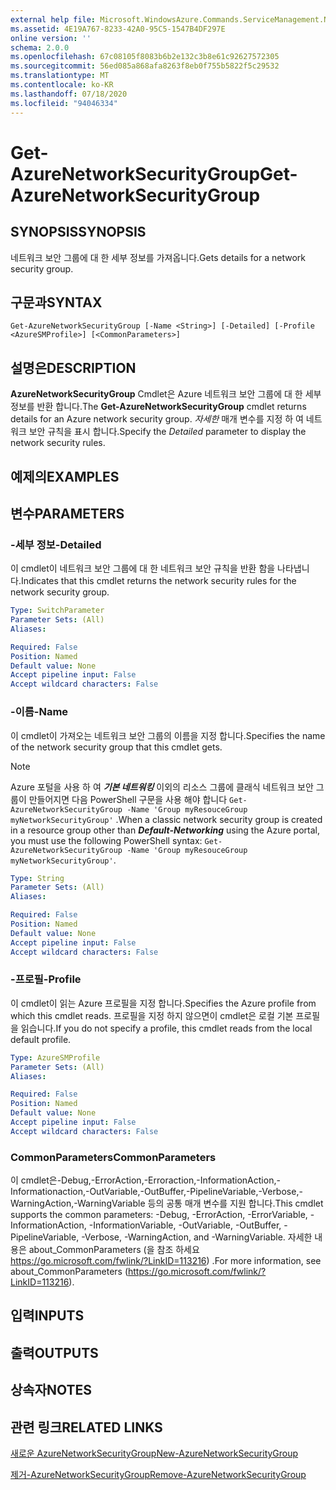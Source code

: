 ```yaml
---
external help file: Microsoft.WindowsAzure.Commands.ServiceManagement.Network.dll-Help.xml
ms.assetid: 4E19A767-8233-42A0-95C5-1547B4DF297E
online version: ''
schema: 2.0.0
ms.openlocfilehash: 67c08105f8083b6b2e132c3b8e61c92627572305
ms.sourcegitcommit: 56ed085a868afa8263f8eb0f755b5822f5c29532
ms.translationtype: MT
ms.contentlocale: ko-KR
ms.lasthandoff: 07/18/2020
ms.locfileid: "94046334"
---
```

# <span data-ttu-id="78470-101">Get-AzureNetworkSecurityGroup</span><span class="sxs-lookup"><span data-stu-id="78470-101">Get-AzureNetworkSecurityGroup</span></span>

## <span data-ttu-id="78470-102">SYNOPSIS</span><span class="sxs-lookup"><span data-stu-id="78470-102">SYNOPSIS</span></span>
<span data-ttu-id="78470-103">네트워크 보안 그룹에 대 한 세부 정보를 가져옵니다.</span><span class="sxs-lookup"><span data-stu-id="78470-103">Gets details for a network security group.</span></span>

## <span data-ttu-id="78470-104">구문과</span><span class="sxs-lookup"><span data-stu-id="78470-104">SYNTAX</span></span>

```
Get-AzureNetworkSecurityGroup [-Name <String>] [-Detailed] [-Profile <AzureSMProfile>] [<CommonParameters>]
```

## <span data-ttu-id="78470-105">설명은</span><span class="sxs-lookup"><span data-stu-id="78470-105">DESCRIPTION</span></span>
<span data-ttu-id="78470-106">**AzureNetworkSecurityGroup** Cmdlet은 Azure 네트워크 보안 그룹에 대 한 세부 정보를 반환 합니다.</span><span class="sxs-lookup"><span data-stu-id="78470-106">The **Get-AzureNetworkSecurityGroup** cmdlet returns details for an Azure network security group.</span></span>
<span data-ttu-id="78470-107">*자세한* 매개 변수를 지정 하 여 네트워크 보안 규칙을 표시 합니다.</span><span class="sxs-lookup"><span data-stu-id="78470-107">Specify the *Detailed* parameter to display the network security rules.</span></span>

## <span data-ttu-id="78470-108">예제의</span><span class="sxs-lookup"><span data-stu-id="78470-108">EXAMPLES</span></span>

## <span data-ttu-id="78470-109">변수</span><span class="sxs-lookup"><span data-stu-id="78470-109">PARAMETERS</span></span>

### <span data-ttu-id="78470-110">-세부 정보</span><span class="sxs-lookup"><span data-stu-id="78470-110">-Detailed</span></span>
<span data-ttu-id="78470-111">이 cmdlet이 네트워크 보안 그룹에 대 한 네트워크 보안 규칙을 반환 함을 나타냅니다.</span><span class="sxs-lookup"><span data-stu-id="78470-111">Indicates that this cmdlet returns the network security rules for the network security group.</span></span>

```yaml
Type: SwitchParameter
Parameter Sets: (All)
Aliases:

Required: False
Position: Named
Default value: None
Accept pipeline input: False
Accept wildcard characters: False
```

### <span data-ttu-id="78470-112">-이름</span><span class="sxs-lookup"><span data-stu-id="78470-112">-Name</span></span>
<span data-ttu-id="78470-113">이 cmdlet이 가져오는 네트워크 보안 그룹의 이름을 지정 합니다.</span><span class="sxs-lookup"><span data-stu-id="78470-113">Specifies the name of the network security group that this cmdlet gets.</span></span>

> [!NOTE]
> <span data-ttu-id="78470-114">Azure 포털을 사용 하 여 ***기본 네트워킹*** 이외의 리소스 그룹에 클래식 네트워크 보안 그룹이 만들어지면 다음 PowerShell 구문을 사용 해야 합니다 `Get-AzureNetworkSecurityGroup -Name 'Group myResouceGroup myNetworkSecurityGroup'` .</span><span class="sxs-lookup"><span data-stu-id="78470-114">When a classic network security group is created in a resource group other than ***Default-Networking*** using the Azure portal, you must use the following PowerShell syntax: `Get-AzureNetworkSecurityGroup -Name 'Group myResouceGroup myNetworkSecurityGroup'`.</span></span>

```yaml
Type: String
Parameter Sets: (All)
Aliases:

Required: False
Position: Named
Default value: None
Accept pipeline input: False
Accept wildcard characters: False
```

### <span data-ttu-id="78470-115">-프로필</span><span class="sxs-lookup"><span data-stu-id="78470-115">-Profile</span></span>
<span data-ttu-id="78470-116">이 cmdlet이 읽는 Azure 프로필을 지정 합니다.</span><span class="sxs-lookup"><span data-stu-id="78470-116">Specifies the Azure profile from which this cmdlet reads.</span></span>
<span data-ttu-id="78470-117">프로필을 지정 하지 않으면이 cmdlet은 로컬 기본 프로필을 읽습니다.</span><span class="sxs-lookup"><span data-stu-id="78470-117">If you do not specify a profile, this cmdlet reads from the local default profile.</span></span>

```yaml
Type: AzureSMProfile
Parameter Sets: (All)
Aliases:

Required: False
Position: Named
Default value: None
Accept pipeline input: False
Accept wildcard characters: False
```

### <span data-ttu-id="78470-118">CommonParameters</span><span class="sxs-lookup"><span data-stu-id="78470-118">CommonParameters</span></span>
<span data-ttu-id="78470-119">이 cmdlet은-Debug,-ErrorAction,-Erroraction,-InformationAction,-Informationaction,-OutVariable,-OutBuffer,-PipelineVariable,-Verbose,-WarningAction,-WarningVariable 등의 공통 매개 변수를 지원 합니다.</span><span class="sxs-lookup"><span data-stu-id="78470-119">This cmdlet supports the common parameters: -Debug, -ErrorAction, -ErrorVariable, -InformationAction, -InformationVariable, -OutVariable, -OutBuffer, -PipelineVariable, -Verbose, -WarningAction, and -WarningVariable.</span></span> <span data-ttu-id="78470-120">자세한 내용은 about_CommonParameters (을 참조 하세요 https://go.microsoft.com/fwlink/?LinkID=113216) .</span><span class="sxs-lookup"><span data-stu-id="78470-120">For more information, see about_CommonParameters (https://go.microsoft.com/fwlink/?LinkID=113216).</span></span>

## <span data-ttu-id="78470-121">입력</span><span class="sxs-lookup"><span data-stu-id="78470-121">INPUTS</span></span>

## <span data-ttu-id="78470-122">출력</span><span class="sxs-lookup"><span data-stu-id="78470-122">OUTPUTS</span></span>

## <span data-ttu-id="78470-123">상속자</span><span class="sxs-lookup"><span data-stu-id="78470-123">NOTES</span></span>

## <span data-ttu-id="78470-124">관련 링크</span><span class="sxs-lookup"><span data-stu-id="78470-124">RELATED LINKS</span></span>

[<span data-ttu-id="78470-125">새로운 AzureNetworkSecurityGroup</span><span class="sxs-lookup"><span data-stu-id="78470-125">New-AzureNetworkSecurityGroup</span></span>](./New-AzureNetworkSecurityGroup.md)

[<span data-ttu-id="78470-126">제거-AzureNetworkSecurityGroup</span><span class="sxs-lookup"><span data-stu-id="78470-126">Remove-AzureNetworkSecurityGroup</span></span>](./Remove-AzureNetworkSecurityGroup.md)

